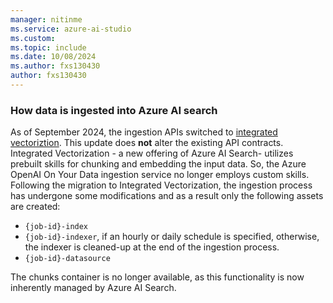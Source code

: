 ```yaml
---
manager: nitinme
ms.service: azure-ai-studio
ms.custom:
ms.topic: include
ms.date: 10/08/2024
ms.author: fxs130430
author: fxs130430
---
```


### How data is ingested into Azure AI search

As of September 2024, the ingestion APIs switched to [integrated vectoriztion](/azure/search/vector-search-integrated-vectorization). This update does **not** alter the existing API contracts. Integrated Vectorization - a new offering of Azure AI Search- utilizes prebuilt skills for chunking and embedding the input data. So, the Azure OpenAI On Your Data ingestion service no longer employs custom skills. Following the migration to Integrated Vectorization, the ingestion process has undergone some modifications and as a result only the following assets are created:
   * `{job-id}-index`
   * `{job-id}-indexer`, if an hourly or daily schedule is specified, otherwise, the indexer is cleaned-up at the end of the ingestion process.
   * `{job-id}-datasource`

The chunks container is no longer available, as this functionality is now inherently managed by Azure AI Search.
